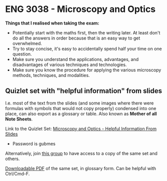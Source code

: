 # ENG 3038 - Microscopy and Optics

**Things that I realised when taking the exam:**
- Potentially start with the maths first, then the writing later. At least don't do all the answers in order because that is an easy way to get overwhelmed.
- Try to stay concise, it's easy to accidentally spend half your time on one question.
- Make sure you understand the applications, advantages, and disadvantages of various techniques and technologies.
- Make sure you know the procedure for applying the various microscopy methods, techniques, and modalities.

## Quizlet set with "helpful information" from slides
I.e. most of the text from the slides (and some images where there were formulas with symbols that would not copy properly) condensed into one place, can also export as a glossary or table. Also known as **Mother of all Note Sheets**.

Link to the Quizlet Set: [Microscopy and Optics - Helpful Information From Slides](https://quizlet.com/554764747/simulation-of-engineering-systems-helpful-information-from-slides-flash-cards/?new)
- Password is gubmes

Alternatively, join [this group](https://quizlet.com/join/dnbTtc3jC) to have access to a copy of the same set and others.

[Downloadable PDF](https://thegiraffe.github.io/3rdYearRevision/documents/Microscopy%20and%20Optics%20-%20Helpful%20Information%20From%20Slides.pdf) of the same set, in glossary form. Can be helpful with Ctrl/Cmd-F.
